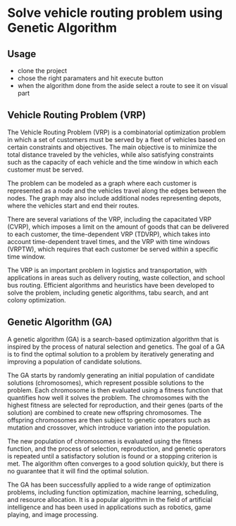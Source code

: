 
# Solve vehicle routing problem using Genetic Algorithm

## Usage

* clone the project
* chose the right paramaters and hit execute button
* when the algorithm done  from the aside select a route to see it on visual part 

## Vehicle Routing Problem (VRP)

The Vehicle Routing Problem (VRP) is a combinatorial optimization problem in which a set of customers must be served by a fleet of vehicles based on certain constraints and objectives. The main objective is to minimize the total distance traveled by the vehicles, while also satisfying constraints such as the capacity of each vehicle and the time window in which each customer must be served.

The problem can be modeled as a graph where each customer is represented as a node and the vehicles travel along the edges between the nodes. The graph may also include additional nodes representing depots, where the vehicles start and end their routes.

There are several variations of the VRP, including the capacitated VRP (CVRP), which imposes a limit on the amount of goods that can be delivered to each customer, the time-dependent VRP (TDVRP), which takes into account time-dependent travel times, and the VRP with time windows (VRPTW), which requires that each customer be served within a specific time window.

The VRP is an important problem in logistics and transportation, with applications in areas such as delivery routing, waste collection, and school bus routing. Efficient algorithms and heuristics have been developed to solve the problem, including genetic algorithms, tabu search, and ant colony optimization.

##  Genetic Algorithm (GA)

A genetic algorithm (GA) is a search-based optimization algorithm that is inspired by the process of natural selection and genetics. The goal of a GA is to find the optimal solution to a problem by iteratively generating and improving a population of candidate solutions.

The GA starts by randomly generating an initial population of candidate solutions (chromosomes), which represent possible solutions to the problem. Each chromosome is then evaluated using a fitness function that quantifies how well it solves the problem. The chromosomes with the highest fitness are selected for reproduction, and their genes (parts of the solution) are combined to create new offspring chromosomes. The offspring chromosomes are then subject to genetic operators such as mutation and crossover, which introduce variation into the population.

The new population of chromosomes is evaluated using the fitness function, and the process of selection, reproduction, and genetic operators is repeated until a satisfactory solution is found or a stopping criterion is met. The algorithm often converges to a good solution quickly, but there is no guarantee that it will find the optimal solution.

The GA has been successfully applied to a wide range of optimization problems, including function optimization, machine learning, scheduling, and resource allocation. It is a popular algorithm in the field of artificial intelligence and has been used in applications such as robotics, game playing, and image processing.